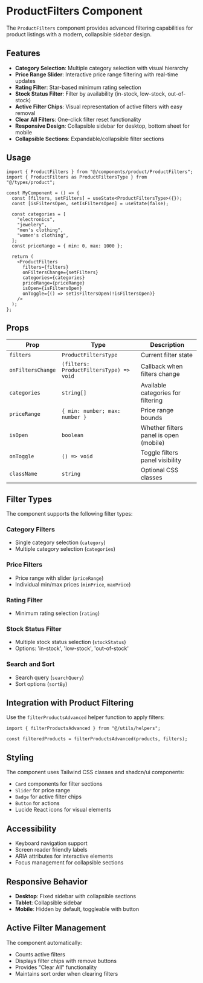 # ProductFilters Component

The `ProductFilters` component provides advanced filtering capabilities for product listings with a modern, collapsible sidebar design.

## Features

- **Category Selection**: Multiple category selection with visual hierarchy
- **Price Range Slider**: Interactive price range filtering with real-time updates
- **Rating Filter**: Star-based minimum rating selection
- **Stock Status Filter**: Filter by availability (in-stock, low-stock, out-of-stock)
- **Active Filter Chips**: Visual representation of active filters with easy removal
- **Clear All Filters**: One-click filter reset functionality
- **Responsive Design**: Collapsible sidebar for desktop, bottom sheet for mobile
- **Collapsible Sections**: Expandable/collapsible filter sections

## Usage

```tsx
import { ProductFilters } from "@/components/product/ProductFilters";
import { ProductFilters as ProductFiltersType } from "@/types/product";

const MyComponent = () => {
  const [filters, setFilters] = useState<ProductFiltersType>({});
  const [isFiltersOpen, setIsFiltersOpen] = useState(false);

  const categories = [
    "electronics",
    "jewelery",
    "men's clothing",
    "women's clothing",
  ];
  const priceRange = { min: 0, max: 1000 };

  return (
    <ProductFilters
      filters={filters}
      onFiltersChange={setFilters}
      categories={categories}
      priceRange={priceRange}
      isOpen={isFiltersOpen}
      onToggle={() => setIsFiltersOpen(!isFiltersOpen)}
    />
  );
};
```

## Props

| Prop              | Type                                    | Description                            |
| ----------------- | --------------------------------------- | -------------------------------------- |
| `filters`         | `ProductFiltersType`                    | Current filter state                   |
| `onFiltersChange` | `(filters: ProductFiltersType) => void` | Callback when filters change           |
| `categories`      | `string[]`                              | Available categories for filtering     |
| `priceRange`      | `{ min: number; max: number }`          | Price range bounds                     |
| `isOpen`          | `boolean`                               | Whether filters panel is open (mobile) |
| `onToggle`        | `() => void`                            | Toggle filters panel visibility        |
| `className`       | `string`                                | Optional CSS classes                   |

## Filter Types

The component supports the following filter types:

### Category Filters

- Single category selection (`category`)
- Multiple category selection (`categories`)

### Price Filters

- Price range with slider (`priceRange`)
- Individual min/max prices (`minPrice`, `maxPrice`)

### Rating Filter

- Minimum rating selection (`rating`)

### Stock Status Filter

- Multiple stock status selection (`stockStatus`)
- Options: 'in-stock', 'low-stock', 'out-of-stock'

### Search and Sort

- Search query (`searchQuery`)
- Sort options (`sortBy`)

## Integration with Product Filtering

Use the `filterProductsAdvanced` helper function to apply filters:

```tsx
import { filterProductsAdvanced } from "@/utils/helpers";

const filteredProducts = filterProductsAdvanced(products, filters);
```

## Styling

The component uses Tailwind CSS classes and shadcn/ui components:

- `Card` components for filter sections
- `Slider` for price range
- `Badge` for active filter chips
- `Button` for actions
- Lucide React icons for visual elements

## Accessibility

- Keyboard navigation support
- Screen reader friendly labels
- ARIA attributes for interactive elements
- Focus management for collapsible sections

## Responsive Behavior

- **Desktop**: Fixed sidebar with collapsible sections
- **Tablet**: Collapsible sidebar
- **Mobile**: Hidden by default, toggleable with button

## Active Filter Management

The component automatically:

- Counts active filters
- Displays filter chips with remove buttons
- Provides "Clear All" functionality
- Maintains sort order when clearing filters
